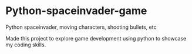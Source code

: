 # Python-spaceinvader-game
Python spaceinvader, moving characters, shooting bullets, etc

Made this project to explore game development using python to showcase my coding skills. 
